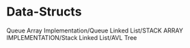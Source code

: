 # Data-Structs
Queue Array Implementation/Queue Linked List/STACK ARRAY IMPLEMENTATION/Stack Linked List/AVL Tree
